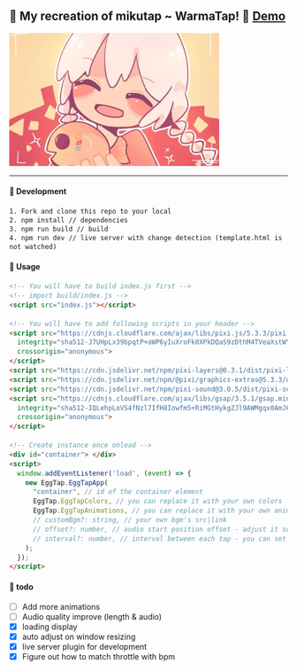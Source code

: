 ## 🧡 My recreation of mikutap ~ WarmaTap! 🧡 [Demo](https://eggtronic.github.io/EggTap/)
![Warma](./doc/warma.jpg)

---
#### 🔨 Development
```
1. Fork and clone this repo to your local
2. npm install // dependencies
3. npm run build // build
4. npm run dev // live server with change detection (template.html is not watched)
```

#### 🧡 Usage
```html
<!-- You will have to build index.js first -->
<!-- import build/index.js -->
<script src="index.js"></script>

<!-- You will have to add following scripts in your header -->
<script src="https://cdnjs.cloudflare.com/ajax/libs/pixi.js/5.3.3/pixi.min.js"
  integrity="sha512-J7UHpLx39bpqtP+aWP6yIuXroFk0XPkDQaS9zDthM4TVeaXstWYh556gxsXwwIwpAPSoKqVHW+eqz3B93SpyKg=="
  crossorigin="anonymous">
</script>
<script src="https://cdn.jsdelivr.net/npm/pixi-layers@0.3.1/dist/pixi-layers.min.js"></script>
<script src="https://cdn.jsdelivr.net/npm/@pixi/graphics-extras@5.3.3/dist/graphics-extras.js"></script>
<script src="https://cdn.jsdelivr.net/npm/pixi-sound@3.0.5/dist/pixi-sound.js"></script>
<script src="https://cdnjs.cloudflare.com/ajax/libs/gsap/3.5.1/gsap.min.js"
  integrity="sha512-IQLehpLoVS4fNzl7IfH8Iowfm5+RiMGtHykgZJl9AWMgqx0AmJ6cRWcB+GaGVtIsnC4voMfm8f2vwtY+6oPjpQ=="
  crossorigin="anonymous">
</script>

<!-- Create instance once onload -->
<div id="container"> </div>
<script>
  window.addEventListener('load', (event) => {
    new EggTap.EggTapApp(
      "container", // id of the container element
      EggTap.EggTapColors, // you can replace it with your own colors
      EggTap.EggTapAnimations, // you can replace it with your own animations
      // customBgm?: string, // your own bgm's src|link
      // offset?: number, // audio start position offset - adjust it so that your click can match bpm
      // interval?: number, // interval between each tap - you can set it as 1000 * 60/BPM , it means each interval is the length of each 1/4 beat
    );
  });
</script>

```

#### 🙈 todo
- [ ] Add more animations
- [ ] Audio quality improve (length & audio)
- [x] loading display
- [x] auto adjust on window resizing
- [x] live server plugin for development
- [x] Figure out how to match throttle with bpm